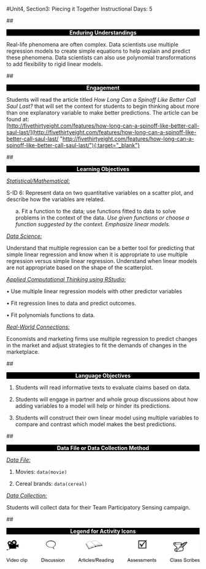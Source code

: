 #Unit4, Section3: Piecing it Together
Instructional Days: 5

##<p style="background: black; color: white; text-align: center;">**Enduring Understandings**</p>
Real-life phenomena are often complex. Data scientists use multiple regression models to create simple
equations to help explain and predict these phenomena. Data scientists can also use polynomial
transformations to add flexibility to rigid linear models.

##<p style="background: black; color: white; text-align: center;">**Engagement**</p>
Students will read the article titled *How Long Can a Spinoff Like Better Call Saul Last?* that will set the
context for students to begin thinking about more than one explanatory variable to make better
predictions. The article can be found at:<br>
[http://fivethirtyeight.com/features/how-long-can-a-spinoff-like-better-call-saul-last/](http://fivethirtyeight.com/features/how-long-can-a-spinoff-like-better-call-saul-last/ "http://fivethirtyeight.com/features/how-long-can-a-spinoff-like-better-call-saul-last/"){:target="_blank"}

##<p style="background: black; color: white; text-align: center;">**Learning Objectives**</p>
<ins>*Statistical/Mathematical:*</ins>

S-ID 6: Represent data on two quantitative variables on a scatter plot, and describe how the variables are
related.

<ul style="list-style-type:none">
	<li>
    a. Fit a function to the data; use functions fitted to data to solve problems in the context
    of the data. <i>Use given functions or choose a function suggested by the context.
    Emphasize linear models.</i>
    </li>
</ul>

<ins>*Data Science:*</ins>

Understand that multiple regression can be a better tool for predicting that simple linear regression and
know when it is appropriate to use multiple regression versus simple linear regression. Understand when
linear models are not appropriate based on the shape of the scatterplot.

<ins>*Applied Computational Thinking using RStudio:*</ins>

• Use multiple linear regression models with other predictor variables

• Fit regression lines to data and predict outcomes.

• Fit polynomials functions to data.

<ins>*Real-World Connections:*</ins>

Economists and marketing firms use multiple regression to predict changes in the market and adjust
strategies to fit the demands of changes in the marketplace.

##<p style="background: black; color: white; text-align: center;">**Language Objectives**</p>
1. Students will read informative texts to evaluate claims based on data.

2. Students will engage in partner and whole group discussions about how adding variables to a model will help or hinder its predictions.

3. Students will construct their own linear model using multiple variables to compare and contrast which model makes the best predictions.

##<p style="background: black; color: white; text-align: center;">**Data File or Data Collection Method**</p>
<ins>*Data File:*</ins>

1. Movies: ```data(movie)```

2. Cereal brands: ```data(cereal)```

<ins>*Data Collection:*</ins>

Students will collect data for their Team Participatory Sensing campaign.

##<p style="background: black; color: white; text-align: center;">**Legend for Activity Icons**</p>
![legend](../img/legend.png)